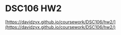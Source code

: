 # DSC106 HW2
[https://davidzyx.github.io/coursework/DSC106/hw2/](https://davidzyx.github.io/coursework/DSC106/hw2/)
